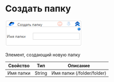 # Создать папку

![](<../../../../.gitbook/assets/image (494) (1) (1).png>)

Элемент, создающий новую папку

| Свойство  | Тип    | Описание                   |
| --------- | ------ | -------------------------- |
| Имя папки | String | Имя папки (/folder/folder) |
